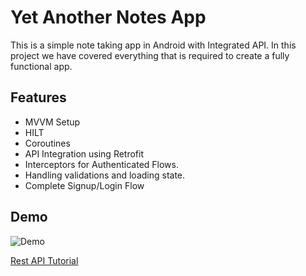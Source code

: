 
# Yet Another Notes App

This is a simple note taking app in Android with Integrated API. In this project we have covered everything that is required to create a fully functional app.



## Features

- MVVM Setup
- HILT
- Coroutines
- API Integration using Retrofit
- Interceptors for Authenticated Flows.
- Handling validations and loading state.
- Complete Signup/Login Flow 


## Demo

![Demo](https://yt3.ggpht.com/SGWJWplTHs6omu72a_scFQDndpAfgwdj4Pct6Fs8BGO7gU9yyTMV2H4H0epk7OgnTxwFmsIFEP9D3Q=s640-c-fcrop64=1,00000000ffffffff-nd-v1-rwa)



<a href="https://www.youtube.com/watch?v=XB247JIDmUI&list=PLRKyZvuMYSIMjYhIwc6vP2eVb9JI6Phsv" target="blank">Rest API Tutorial</a>




